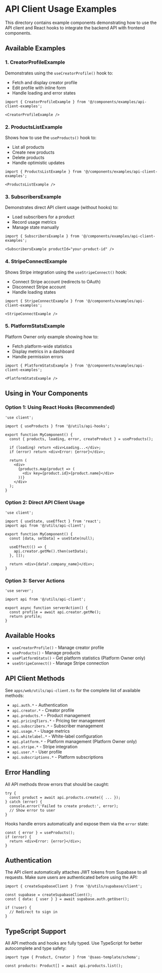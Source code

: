 # API Client Usage Examples

This directory contains example components demonstrating how to use the API client and React hooks to integrate the backend API with frontend components.

## Available Examples

### 1. CreatorProfileExample
Demonstrates using the `useCreatorProfile()` hook to:
- Fetch and display creator profile
- Edit profile with inline form
- Handle loading and error states

```tsx
import { CreatorProfileExample } from '@/components/examples/api-client-examples';

<CreatorProfileExample />
```

### 2. ProductsListExample
Shows how to use the `useProducts()` hook to:
- List all products
- Create new products
- Delete products
- Handle optimistic updates

```tsx
import { ProductsListExample } from '@/components/examples/api-client-examples';

<ProductsListExample />
```

### 3. SubscribersExample
Demonstrates direct API client usage (without hooks) to:
- Load subscribers for a product
- Record usage metrics
- Manage state manually

```tsx
import { SubscribersExample } from '@/components/examples/api-client-examples';

<SubscribersExample productId="your-product-id" />
```

### 4. StripeConnectExample
Shows Stripe integration using the `useStripeConnect()` hook:
- Connect Stripe account (redirects to OAuth)
- Disconnect Stripe account
- Handle loading states

```tsx
import { StripeConnectExample } from '@/components/examples/api-client-examples';

<StripeConnectExample />
```

### 5. PlatformStatsExample
Platform Owner only example showing how to:
- Fetch platform-wide statistics
- Display metrics in a dashboard
- Handle permission errors

```tsx
import { PlatformStatsExample } from '@/components/examples/api-client-examples';

<PlatformStatsExample />
```

## Using in Your Components

### Option 1: Using React Hooks (Recommended)

```tsx
'use client';

import { useProducts } from '@/utils/api-hooks';

export function MyComponent() {
  const { products, loading, error, createProduct } = useProducts();

  if (loading) return <div>Loading...</div>;
  if (error) return <div>Error: {error}</div>;

  return (
    <div>
      {products.map(product => (
        <div key={product.id}>{product.name}</div>
      ))}
    </div>
  );
}
```

### Option 2: Direct API Client Usage

```tsx
'use client';

import { useState, useEffect } from 'react';
import api from '@/utils/api-client';

export function MyComponent() {
  const [data, setData] = useState(null);

  useEffect(() => {
    api.creator.getMe().then(setData);
  }, []);

  return <div>{data?.company_name}</div>;
}
```

### Option 3: Server Actions

```tsx
'use server';

import api from '@/utils/api-client';

export async function serverAction() {
  const profile = await api.creator.getMe();
  return profile;
}
```

## Available Hooks

- `useCreatorProfile()` - Manage creator profile
- `useProducts()` - Manage products
- `usePlatformStats()` - Get platform statistics (Platform Owner only)
- `useStripeConnect()` - Manage Stripe connection

## API Client Methods

See `apps/web/utils/api-client.ts` for the complete list of available methods:

- `api.auth.*` - Authentication
- `api.creator.*` - Creator profile
- `api.products.*` - Product management
- `api.pricingTiers.*` - Pricing tier management
- `api.subscribers.*` - Subscriber management
- `api.usage.*` - Usage metrics
- `api.whitelabel.*` - White-label configuration
- `api.platform.*` - Platform management (Platform Owner only)
- `api.stripe.*` - Stripe integration
- `api.user.*` - User profile
- `api.subscriptions.*` - Platform subscriptions

## Error Handling

All API methods throw errors that should be caught:

```tsx
try {
  const product = await api.products.create({ ... });
} catch (error) {
  console.error('Failed to create product:', error);
  // Show error to user
}
```

Hooks handle errors automatically and expose them via the `error` state:

```tsx
const { error } = useProducts();
if (error) {
  return <div>Error: {error}</div>;
}
```

## Authentication

The API client automatically attaches JWT tokens from Supabase to all requests. Make sure users are authenticated before using the API:

```tsx
import { createSupabaseClient } from '@/utils/supabase/client';

const supabase = createSupabaseClient();
const { data: { user } } = await supabase.auth.getUser();

if (!user) {
  // Redirect to sign in
}
```

## TypeScript Support

All API methods and hooks are fully typed. Use TypeScript for better autocomplete and type safety:

```tsx
import type { Product, Creator } from '@saas-template/schema';

const products: Product[] = await api.products.list();
```
